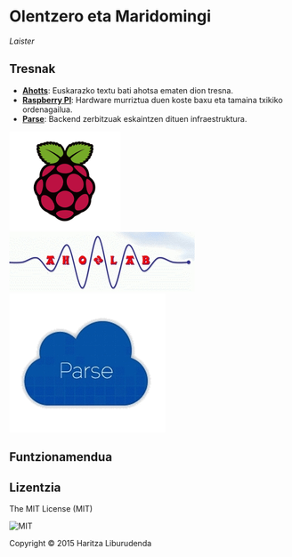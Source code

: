 # Olentzero eta Maridomingi

_Laister_ 


## Tresnak

* **[Ahotts](http://sourceforge.net/projects/ahotts/)**: Euskarazko textu bati ahotsa ematen dion tresna.
* **[Raspberry PI](http://sourceforge.net/projects/ahotts/)**: Hardware murriztua duen koste baxu eta tamaina txikiko ordenagailua.
* **[Parse](https://parse.com/)**: Backend zerbitzuak eskaintzen dituen infraestruktura.

![Raspberry PI](img/raspberry.png)
![Ahotts](img/aholab.jpg)
![Parse.com](img/parse.gif)

## Funtzionamendua


## Lizentzia
The MIT License (MIT)

![MIT](https://upload.wikimedia.org/wikipedia/commons/thumb/f/f8/License_icon-mit-88x31-2.svg/88px-License_icon-mit-88x31-2.svg.png)

Copyright &copy; 2015 Haritza Liburudenda